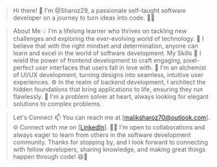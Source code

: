 
> Hi there! 👋
I'm @Sharoz29, a passionate self-taught software developer on a journey to turn ideas into code. 👨‍💻

> About Me
💡 I'm a lifelong learner who thrives on tackling new challenges and exploring the ever-evolving world of technology.
🌟 I believe that with the right mindset and determination, anyone can learn and excel in the world of software development.
> My Skills
🔧 I wield the power of frontend development to craft engaging, pixel-perfect user interfaces that users fall in love with.
🎨 I'm an alchemist of UI/UX development, turning designs into seamless, intuitive user experiences.
⚙️ In the realm of backend development, I architect the hidden foundations that bring applications to life, ensuring they run flawlessly.
💼 I'm a problem solver at heart, always looking for elegant solutions to complex problems.

> Let's Connect
📫 You can reach me at [maliksharoz70@outlook.com].
🌐 Connect with me on [[LinkedIn](https://www.linkedin.com/in/malik-sharoz-tariq-542562272/)].
👨‍💼 I'm open to collaborations and always eager to learn from others in the software development community.
Thanks for stopping by, and I look forward to connecting with fellow developers, sharing knowledge, and making great things happen through code! 😄🚀
